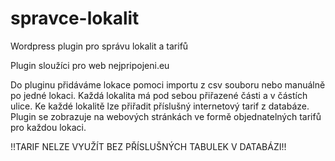 # spravce-lokalit
Wordpress plugin pro správu lokalit a tarifů

Plugin sloužíci pro web nejpripojeni.eu


Do pluginu přidáváme lokace pomoci importu z csv souboru nebo manuálně po jedné lokaci.
Každá lokalita má pod sebou přiřazené části a v částích ulice.
Ke každé lokalitě lze přiřadit příslušný internetový tarif z databáze.
Plugin se zobrazuje na webových stránkách ve formě objednatelných tarifů pro každou lokaci.


!!TARIF NELZE VYUŽÍT BEZ PŘÍSLUŠNÝCH TABULEK V DATABÁZI!!
